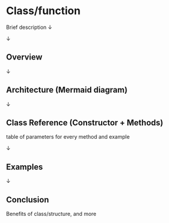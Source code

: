 # Class/function

Brief description
↓

↓  
## Overview
↓
## Architecture (Mermaid diagram)
↓
## Class Reference (Constructor + Methods)

table of parameters for every method and example

↓
## Examples

↓

## Conclusion
Benefits of class/structure, and more

